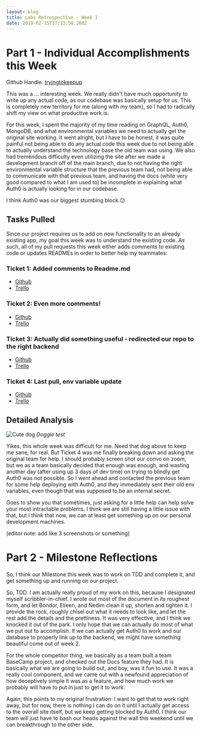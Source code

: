 ```yaml
---
layout: blog
title: Labs Retrospective - Week 1
date: 2019-02-15T17:13:50.260Z
---
```

# Part 1 - Individual Accomplishments this Week

Github Handle: [tryingtokeepup](https://github.com/tryingtokeepup)

This was a ... interesting week. We really didn't have much opportunity to write up any actual code, as our codebase was basically setup for us.  This is completely new territory for me (along with my team), so I had to radically shift my view on what productive work is. 

For this week, I spent the majority of my time reading on GraphQL, Auth0, MongoDB, and what environmental variables we need to actually get the original site working. It went alright, but I have to be honest, it was quite painful not being able to do any actual code this week due to not being able to actually understand the technology base the old team was using. We also had tremendous difficulty even utilizing the site after we made a development branch off of the main branch, due to not having the right environmental variable structure that the previous team had, not being able to communicate with that previous team, and having the docs (while very good compared to what I am used to) be incomplete in explaining what Auth0 is actually looking for in our codebase.

I think Auth0 was our biggest stumbing block.😕

## Tasks Pulled

Since our project requires us to add on new functionality to an already existing app, my goal this week was to understand the existing code. As such, all of my pull requests this week either adds comments to existing code or updates READMEs in order to better help my teammates:

### Ticket 1: Added comments to Readme.md  
* [Github](https://github.com/Lambda-School-Labs/labs-team-home/pull/247)  
* [Trello](https://trello.com/c/oyd8ltxC/37-add-comments-to-readme)

### Ticket 2: Even more comments!  
* [Github](https://github.com/Lambda-School-Labs/labs-team-home/pull/247)  
* [Trello](https://trello.com/c/oyd8ltxC/37-add-comments-to-readme) 

### Ticket 3: Actually did something useful - redirected our repo to the right backend  

* [Github](https://github.com/Lambda-School-Labs/labs-team-home/pull/248)  
* [Trello](https://trello.com/c/jTXWoQ2d/17-learn-graphql-apollo-prisma-kai) 

### Ticket 4: Last pull, env variable update  
* [Github](https://github.com/Lambda-School-Labs/labs-team-home/pull/271)    
* [Trello](https://trello.com/c/jTXWoQ2d/17-learn-graphql-apollo-prisma-kai)

## Detailed Analysis

![Cute dog](/assets/doggie_2.jpg) _Doggie test_

Yikes, this whole week was difficult for me. Need that dog above to keep me sane, for real. But Ticket 4 was me finally breaking down and asking the original team for help. I should probably screen shot our convo on zoom, but we as a team basically decided that enough was enough, and wasting another day (after using up 3 days of dev time) on trying to blindly get Auth0 was not possible. So I went ahead and contacted the previous team for some help deploying with Auth0, and they immediately sent their old env variables, even though that was supposed to be an internal secret. 

Goes to show you that sometimes, just asking for a little help can help solve your most intractable problems. I think we are still having a little issue with that, but I think that now, we can at least get something up on our personal development machines.



(editor note: add like 3 screenshots or something)

# Part 2 - Milestone Reflections

So, I think our Milestone this week was to work on TDD and complete it, and get something up and running on our project. 

So, TDD. I am actually really proud of my work on this, because I designated myself scribbler-in-chief. I wrote out most of the document in its roughest form, and let Bondor, Elieen, and Nedim clean it up, shorten and tighten it. I provide the rock, roughly chisel out what it needs to look like, and let the rest add the details and the prettiness. It was very effective, and I think we knocked it out of the park. I only hope that we can actually do most of what we put out to accomplish. If we can actually get Auth0 to work and our database to properly link up to the backend, we might have something beautiful come out of week 2. 

For the whole competitor thing, we basically as a team built a team BaseCamp project, and checked out the Docs feature they had. It is basically what we are going to build out, and boy, was it fun to use. It was a really cool component, and we came out with a newfound appreciation of how deceptively simple it was as a feature, and how much work we probably will have to put in just to get it to work. 

Again, this points to my original frustration: I want to get that to work right away, but for now, there is nothing I can do on it until I actually get access to the overall site itself, but we keep getting blocked by Auth0. I think our team will just have to bash our heads against the wall this weekend until we can breakthrough to the other side.
